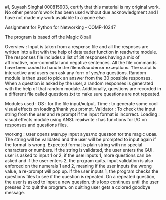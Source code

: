#I, Suyash Singhal 000815903, certify that this material is my original work. No other person's work has been used without due acknowledgment and I have not made my work available to anyone else.

Assignment for Python for Networking - COMP-10247

The program is based off the Magic 8 ball

Overview : 
Input is taken from a response file and all the respnses are written into a list with the help of datareader function in readwrite module.
The responses file includes a list of 30 responses having a mix of affirmative, non-committal and negative sentences.
All the file commands have been coded to handle the filenotfounderror exceptions.
The script is interactive and users can ask any form of yes/no questions.
Random module is then used to pick an answer from the 30 possible responses.
When a question is asked by the user, a random responses is generated with the help of that random module.
Additionally, questions are recorded in a different file called questions.txt to make sure questions are not repeated.

Modules used : 
OS : for the file input/output.
Time : to generate some cool visual effects on loading/thank you prompt.
Validator : To check the input string from the user and re prompt if the input format is incorrect.
Loading : visual effects module using ANSI.
readwrite : has functions for I/O on responses and questions files.

Working : 
User opens Main.py
Input a yes/no question for the magic 8ball.
The string will be validated and the user will be prompted to input again if the format is wrong. Expected format is plain string with no special characters or numbers.
if the string is validated, the user enters the GUI.
user is asked to input 1 or 2, if the user inputs 1, more questions can be asked and if the user enters 2, the program quits.
input validation is also enforced on the numerals 1 and 2, meaning if the user inputs the wrong value, a re-prompt will pop up.
if the user inputs 1, the program checks the questions files to see if the question is repeated.
On a repeated question, the user is asked to input a new question.
this loop continues until the user presses 2 to quit the program.
on quitting user gets a colored goodbye message.
